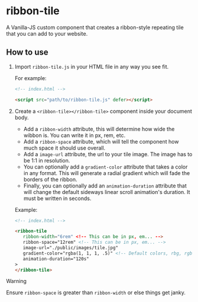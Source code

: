 # ribbon-tile

A Vanilla-JS custom component that creates a ribbon-style repeating tile that you can add to your website.

## How to use

1. Import `ribbon-tile.js` in your HTML file in any way you see fit.
   
   For example:
   
   ```html
   <!-- index.html -->
   
   <script src="path/to/ribbon-tile.js" defer></script>
   ```
3. Create a `<ribbon-tile></ribbon-tile>` component inside your document body.
   * Add a `ribbon-width` attribute, this will determine how wide the wibbon is. You
   can write it in px, rem, etc.
   * Add a `ribbon-space` attribute, which will tell the component how much space it should use overall.
   * Add a `image-url` attribute, the url to your tile image. The image has to be 1:1 in resolution.
   * You can optionally add a `gradient-color` attribute that takes a color in any format. This will
   generate a radial gradient which will fade the borders of the ribbon.
   * Finally, you can optionally add an `animation-duration` attribute that will change the default
   sideways linear scroll animation's duration. It must be written in seconds.

   Example:

   ```html
   <!-- index.html -->
   
   <ribbon-tile
      ribbon-width="6rem" <!-- This can be in px, em... -->
      ribbon-space="12rem" <!-- This can be in px, em... -->
      image-url="./public/images/tile.jpg"
      gradient-color="rgba(1, 1, 1, .5)" <!-- Default colors, rbg, rgba... -->
      animation-duration="120s"
   >
   </ribbon-tile>
   ```

> [!WARNING]
> Ensure `ribbon-space` is greater than `ribbon-width` or else things
> get janky.

   
